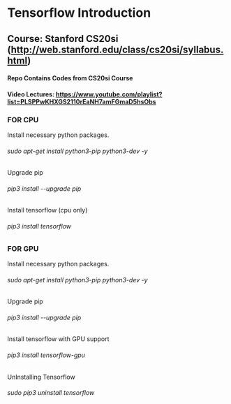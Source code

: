 # Tensorflow Introduction 
## Course: Stanford CS20si (http://web.stanford.edu/class/cs20si/syllabus.html)
#### Repo Contains Codes from CS20si Course 
#### Video Lectures: https://www.youtube.com/playlist?list=PLSPPwKHXGS2110rEaNH7amFGmaD5hsObs

### FOR CPU
Install necessary python packages. 
###### sudo apt-get install python3-pip python3-dev -y

Upgrade pip 
###### pip3 install --upgrade pip 

Install tensorflow (cpu only) 
###### pip3 install tensorflow

### FOR GPU
Install necessary python packages. 
###### sudo apt-get install python3-pip python3-dev -y

Upgrade pip 
###### pip3 install --upgrade pip

Install tensorflow with GPU support 
###### pip3 install tensorflow-gpu


UnInstalling Tensorflow 
###### sudo pip3 uninstall tensorflow
